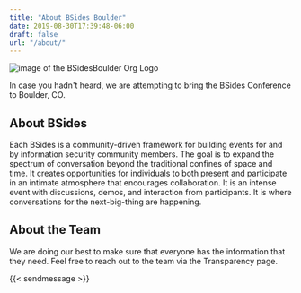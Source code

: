 ```yaml
---
title: "About BSides Boulder"
date: 2019-08-30T17:39:48-06:00
draft: false
url: "/about/"
---
```


![image of the BSidesBoulder Org Logo](/img/BSidesLogo_org.png)

In case you hadn't heard, we are attempting to bring the BSides Conference to
Boulder, CO.

## About BSides

Each BSides is a community-driven framework for building events for and by
information security community members.  The goal is to expand the spectrum of
conversation beyond the traditional confines of space and time.  It creates
opportunities for individuals to both present and participate in an intimate
atmosphere that encourages collaboration. It is an intense event with
discussions, demos, and interaction from participants. It is where conversations
for the next-big-thing are happening.

## About the Team

We are doing our best to make sure that everyone has the information that they
need.  Feel free to reach out to the team via the Transparency page.

{{< sendmessage >}}